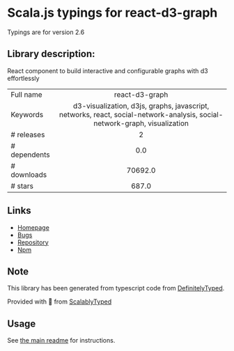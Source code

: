
# Scala.js typings for react-d3-graph

Typings are for version 2.6

## Library description:
React component to build interactive and configurable graphs with d3 effortlessly

|                    |                 |
| ------------------ | :-------------: |
| Full name          | react-d3-graph |
| Keywords           | d3-visualization, d3js, graphs, javascript, networks, react, social-network-analysis, social-network-graph, visualization |
| # releases         | 2 |
| # dependents       | 0.0 |
| # downloads        | 70692.0 |
| # stars            | 687.0 |

## Links
- [Homepage](https://github.com/danielcaldas/react-d3-graph#readme)
- [Bugs](https://github.com/danielcaldas/react-d3-graph/issues)
- [Repository](https://github.com/danielcaldas/react-d3-graph)
- [Npm](https://www.npmjs.com/package/react-d3-graph)
    


## Note
This library has been generated from typescript code from [DefinitelyTyped](https://definitelytyped.org).

Provided with :purple_heart: from [ScalablyTyped](https://github.com/oyvindberg/ScalablyTyped)

## Usage
See [the main readme](../../readme.md) for instructions.


